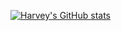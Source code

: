 [![Harvey's GitHub stats](https://github-readme-stats.vercel.app/api?username=harveymmaunders)](https://github.com/anuraghazra/github-readme-stats)
